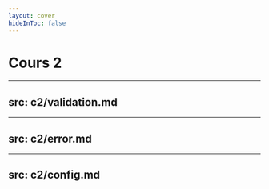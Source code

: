```yaml
---
layout: cover
hideInToc: false
---
```


# Cours 2

---
src: c2/validation.md
---

---
src: c2/error.md
---

---
src: c2/config.md
---
